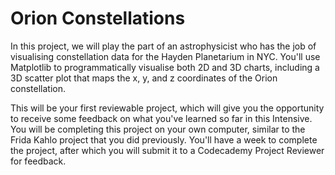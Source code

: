 # Orion Constellations

In this project, we will play the part of an astrophysicist who has the job of visualising constellation data for the Hayden Planetarium in NYC. You'll use Matplotlib to programmatically visualise both 2D and 3D charts, including a 3D scatter plot that maps the x, y, and z coordinates of the Orion constellation.

This will be your first reviewable project, which will give you the opportunity to receive some feedback on what you've learned so far in this Intensive. You will be completing this project on your own computer, similar to the Frida Kahlo project that you did previously. You'll have a week to complete the project, after which you will submit it to a Codecademy Project Reviewer for feedback.
